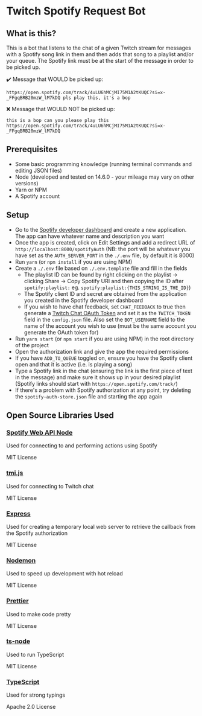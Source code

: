 # Twitch Spotify Request Bot

## What is this?

This is a bot that listens to the chat of a given Twitch stream for messages
with a Spotify song link in them and then adds that song to a playlist and/or
your queue. The Spotify link must be at the start of the message in order to be picked up.

✔️ Message that WOULD be picked up:

```
https://open.spotify.com/track/4uLU6hMCjMI75M1A2tKUQC?si=x-_FFgqBRB20mzW_lM7kDQ pls play this, it's a bop
```

❌ Message that WOULD NOT be picked up:

```
this is a bop can you please play this https://open.spotify.com/track/4uLU6hMCjMI75M1A2tKUQC?si=x-_FFgqBRB20mzW_lM7kDQ
```

## Prerequisites

- Some basic programming knowledge (running terminal commands and editing JSON
  files)
- Node (developed and tested on 14.6.0 - your mileage may vary on other versions)
- Yarn or NPM
- A Spotify account

## Setup

- Go to the [Spotify developer dashboard](https://developer.spotify.com/dashboard/)
  and create a new application. The app can have whatever name and description you want
- Once the app is created, click on Edit Settings and add a redirect URL of
  `http://localhost:8000/spotifyAuth` (NB: the port will be whatever you have
  set as the `AUTH_SERVER_PORT` in the `./.env` file, by default it is 8000)
- Run `yarn` (or `npm install` if you are using NPM)
- Create a `./.env` file based on `./.env.template` file and fill
  in the fields
  - The playlist ID can be found by right clicking on the playlist ->
    clicking Share -> Copy Spotify URI and then copying the ID after `spotify:playlist:`
    eg. `spotify:playlist:{THIS_STRING_IS_THE_ID}`)
  - The Spotify client ID and secret are obtained from the application you
    created in the Spotify developer dashboard
   - If you wish to have chat feedback, set `CHAT_FEEDBACK` to true then generate a 
    [Twitch Chat OAuth Token](https://twitchapps.com/tmi/) and set it as the `TWITCH_TOKEN` field in 
    the `config.json` file. Also set the `BOT_USERNAME` field to the name of the account you wish to 
    use (must be the same account you generate the OAuth token for)
- Run `yarn start` (or `npm start` if you are using NPM) in the root directory of the project
- Open the authorization link and give the app the required permissions
- If you have `ADD_TO_QUEUE` toggled on, ensure you have the Spotify client open and that it is active (i.e. is playing a song)
- Type a Spotify link in the chat (ensuring the link is the first piece of text in the message)
  and make sure it shows up in your desired playlist (Spotify links should start
  with `https://open.spotify.com/track/`)
- If there's a problem with Spotify authorization at any point, try deleting the
  `spotify-auth-store.json` file and starting the app again
  
## Open Source Libraries Used
### [Spotify Web API Node](https://github.com/thelinmichael/spotify-web-api-node)
Used for connecting to and performing actions using Spotify

MIT License

### [tmi.js](https://github.com/tmijs/tmi.js)
Used for connecting to Twitch chat

MIT License

### [Express](https://github.com/expressjs/express)
Used for creating a temporary local web server to retrieve the callback from the Spotify authorization

MIT License

### [Nodemon](https://github.com/remy/nodemon)
Used to speed up development with hot reload

MIT License

### [Prettier](https://github.com/prettier/prettier)
Used to make code pretty

MIT License

### [ts-node](https://github.com/TypeStrong/ts-node)
Used to run TypeScript

MIT License

### [TypeScript](https://www.typescriptlang.org/)
Used for strong typings

Apache 2.0 License
